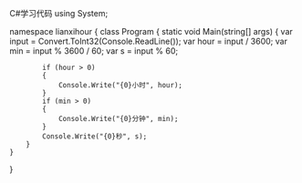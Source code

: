C#学习代码
using System;

namespace lianxihour
{
    class Program
    {
        static void Main(string[] args)
        {
            var input = Convert.ToInt32(Console.ReadLine());
            var hour = input / 3600;
            var min = input % 3600 / 60;
            var s = input % 60;

            if (hour > 0)
            {
                Console.Write("{0}小时", hour);
            }
            if (min > 0)
            {
                Console.Write("{0}分钟", min);
            }
            Console.Write("{0}秒", s);
        }
    }
}
